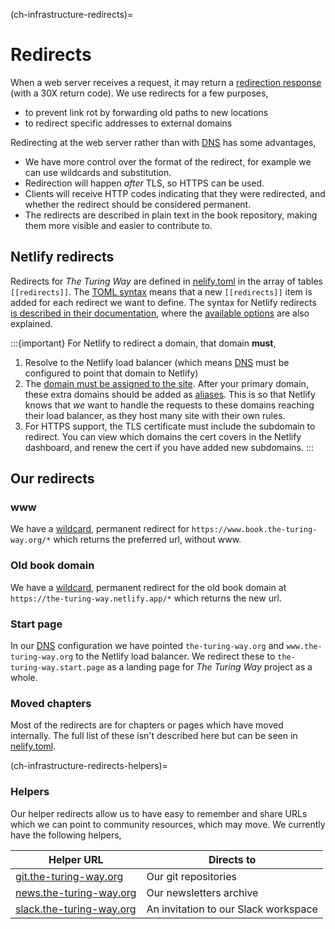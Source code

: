 (ch-infrastructure-redirects)=
# Redirects

When a web server receives a request, it may return a [redirection response](https://developer.mozilla.org/en-US/docs/Web/HTTP/Reference/Status#redirection_messages) (with a 30X return code).
We use redirects for a few purposes,

- to prevent link rot by forwarding old paths to new locations
- to redirect specific addresses to external domains

Redirecting at the web server rather than with [DNS](#ch-infrastructure-dns) has some advantages,

- We have more control over the format of the redirect, for example we can use wildcards and substitution.
- Redirection will happen _after_ TLS, so HTTPS can be used.
- Clients will receive HTTP codes indicating that they were redirected, and whether the redirect should be considered permanent.
- The redirects are described in plain text in the book repository, making them more visible and easier to contribute to.

## Netlify redirects

Redirects for _The Turing Way_ are defined in [nelify.toml](https://github.com/the-turing-way/the-turing-way/blob/main/netlify.toml) in the array of tables `[[redirects]]`.
The [TOML syntax](https://toml.io/en/v1.0.0#array-of-tables) means that a new `[[redirects]]` item is added for each redirect we want to define.
The syntax for Netlify redirects [is described in their documentation](https://docs.netlify.com/routing/redirects/#syntax-for-the-netlify-configuration-file), where the [available options](https://docs.netlify.com/routing/redirects/redirect-options) are also explained.

:::{important}
For Netlify to redirect a domain, that domain **must**,

1. Resolve to the Netlify load balancer (which means [DNS](#ch-infrastructure-dns) must be configured to point that domain to Netlify)
2. The [domain must be assigned to the site](https://docs.netlify.com/routing/redirects/redirect-options/#domain-level-redirects).
   After your primary domain, these extra domains should be added as [aliases](https://docs.netlify.com/domains/configure-domains/add-a-domain-alias/).
   This is so that Netlify knows that _we_ want to handle the requests to these domains reaching their load balancer, as they host many site with their own rules.
3. For HTTPS support, the TLS certificate must include the subdomain to redirect.
   You can view which domains the cert covers in the Netlify dashboard, and renew the cert if you have added new subdomains.
:::

## Our redirects

### www

We have a [wildcard](https://docs.netlify.com/routing/redirects/redirect-options/#splats), permanent redirect for `https://www.book.the-turing-way.org/*` which returns the preferred url, without www.

### Old book domain

We have a [wildcard](https://docs.netlify.com/routing/redirects/redirect-options/#splats), permanent redirect for the old book domain at `https://the-turing-way.netlify.app/*` which returns the new url.

### Start page

In our [DNS](#ch-infrastructure-dns) configuration we have pointed `the-turing-way.org` and `www.the-turing-way.org` to the Netlify load balancer. We redirect these to `the-turing-way.start.page` as a landing page for _The Turing Way_ project as a whole.

### Moved chapters

Most of the redirects are for chapters or pages which have moved internally.
The full list of these isn't described here but can be seen in [nelify.toml](https://github.com/the-turing-way/the-turing-way/blob/main/netlify.toml).

(ch-infrastructure-redirects-helpers)=
### Helpers

Our helper redirects allow us to have easy to remember and share URLs which we can point to community resources, which may move.
We currently have the following helpers,

| Helper URL                                                   | Directs to                           |
| ---                                                          | ---                                  |
| [git.the-turing-way.org](https://git.the-turing-way.org)     | Our git repositories                 |
| [news.the-turing-way.org](https://news.the-turing-way.org)   | Our newsletters archive              |
| [slack.the-turing-way.org](https://slack.the-turing-way.org) | An invitation to our Slack workspace |
